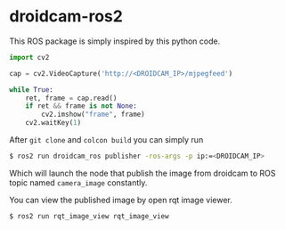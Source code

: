 # droidcam-ros2
This ROS package is simply inspired by this python code.
```python
import cv2

cap = cv2.VideoCapture('http://<DROIDCAM_IP>/mjpegfeed')

while True:
    ret, frame = cap.read()
    if ret && frame is not None:
        cv2.imshow("frame", frame)
    cv2.waitKey(1)
```

After `git clone` and `colcon build` you can simply run

```bash
$ ros2 run droidcam_ros publisher -ros-args -p ip:=<DROIDCAM_IP>
```
Which will launch the node that publish the image from droidcam to ROS topic named `camera_image` constantly.


You can view the published image by open rqt image viewer.
```bash
$ ros2 run rqt_image_view rqt_image_view
```
